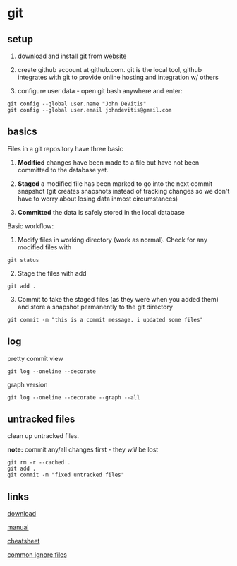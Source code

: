 # git



## setup
1. download and install git from [website](https://git-scm.com/download/win)

2. create github account at github.com. git is the local tool, github integrates with git to provide
	online hosting and integration w/ others

3. configure user data - open git bash anywhere and enter:
```
git config --global user.name "John DeVitis"
git config --global user.email johndevitis@gmail.com
```

## basics
Files in a git repository have three basic
  1. __Modified__ changes have been made to a file but have not been committed to the database yet.

  2. __Staged__ a modified file has been marked to go into the next commit snapshot (git creates snapshots instead of tracking changes so we don't have to worry about losing data inmost circumstances)
  3. __Committed__ the data is safely stored in the local database

Basic workflow:
1. Modify files in working directory (work as normal). Check for any modified files with
```
git status
```

2. Stage the files with add
```
git add .
```

3. Commit to take the staged files (as they were when you added them) and store a snapshot permanently to the git directory
```
git commit -m "this is a commit message. i updated some files"
```

## log
pretty commit view
```
git log --oneline --decorate
```

graph version
```
git log --oneline --decorate --graph --all
```



## untracked files
clean up untracked files.

**note:** commit any/all changes first - they *will* be lost
```
git rm -r --cached .
git add .
git commit -m "fixed untracked files"
```



## links
[download](https://git-scm.com)

[manual](https://git-scm.com/book/en/v2/Getting-Started-About-Version-Control)

[cheatsheet](https://services.github.com/kit/downloads/github-git-cheat-sheet.pdf)

[common ignore files](https://github.com/github/gitignore)
